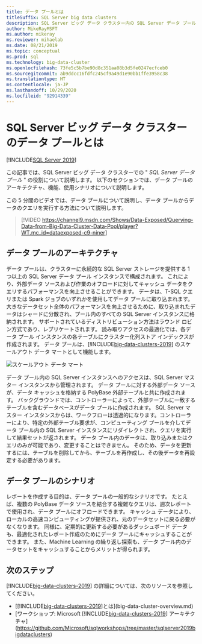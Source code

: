 ```yaml
---
title: データ プールとは
titleSuffix: SQL Server big data clusters
description: SQL Server ビッグ データ クラスター内の SQL Server データ プールの役割、および SQL データ プールのアーキテクチャと機能について説明します。
author: MikeRayMSFT
ms.author: mikeray
ms.reviewer: mihaelab
ms.date: 08/21/2019
ms.topic: conceptual
ms.prod: sql
ms.technology: big-data-cluster
ms.openlocfilehash: 73fe5c5b7be90d8c351aa08b3d5fe0247ecfceb0
ms.sourcegitcommit: ab9ddcc16fdfc245cf9a49d1e90bb1ffe3958c38
ms.translationtype: HT
ms.contentlocale: ja-JP
ms.lasthandoff: 10/29/2020
ms.locfileid: "92914339"
---
```

# <a name="what-are-data-pools-in-a-sql-server-big-data-cluster"></a>SQL Server ビッグ データ クラスターのデータ プールとは

[!INCLUDE[SQL Server 2019](../includes/applies-to-version/sqlserver2019.md)]

この記事では、SQL Server ビッグ データ クラスターでの " *SQL Server データ プール* " の役割について説明します。 以下のセクションでは、データ プールのアーキテクチャ、機能、使用シナリオについて説明します。

この 5 分間のビデオでは、データ プールについて説明し、データ プールからデータのクエリを実行する方法について説明します。

> [!VIDEO https://channel9.msdn.com/Shows/Data-Exposed/Querying-Data-from-Big-Data-Cluster-Data-Pool/player?WT.mc_id=dataexposed-c9-niner]

## <a name="data-pool-architecture"></a>データ プールのアーキテクチャ

データ プールは、クラスターに永続的な SQL Server ストレージを提供する 1 つ以上の SQL Server データ プール インスタンスで構成されます。 これにより、外部データ ソースおよび作業のオフロードに対してキャッシュ データをクエリするパフォーマンスを向上させることができます。 データは、T-SQL クエリまたは Spark ジョブのいずれかを使用してデータ プールに取り込まれます。 大きなデータセット全体のパフォーマンスを向上させるために、取り込まれたデータはシャードに分散され、プール内のすべての SQL Server インスタンスに格納されます。 サポートされているディストリビューション方法はラウンド ロビン方式であり、レプリケートされます。 読み取りアクセスの最適化では、各データ プール インスタンスの各テーブルにクラスター化列ストア インデックスが作成されます。 データ プールは、[!INCLUDE[big-data-clusters-2019](../includes/ssbigdataclusters-ss-nover.md)] のスケールアウト データ マートとして機能します。

![スケールアウト データ マート](media/concept-data-pool/data-virtualization-improvements.png)

データ プール内の SQL Server インスタンスへのアクセスは、SQL Server マスター インスタンスから管理されます。 データ プールに対する外部データ ソースが、データ キャッシュを格納する PolyBase 外部テーブルと共に作成されます。 バックグラウンドでは、コントローラーによって、外部テーブルに一致するテーブルを含むデータベースがデータ プールに作成されます。 SQL Server マスター インスタンスからは、ワークフローは透過的になります。コントローラーにより、特定の外部テーブル要求が、コンピューティング プールを介してデータ プール内の SQL Server インスタンスにリダイレクトされ、クエリを実行して結果セットが返されます。 データ プール内のデータは、取り込みまたはクエリのみが可能であり、変更することはできません。 そのため、データを更新するには、テーブルを削除してから、テーブルを再作成し、その後データを再設定する必要があります。

## <a name="data-pool-scenarios"></a>データ プールのシナリオ

 レポートを作成する目的は、データ プールの一般的なシナリオです。 たとえば、複数の PolyBase データ ソースを結合する複雑なクエリは、週次レポートで使用され、データ プールにオフロードできます。 キャッシュ データにより、ローカルの高速コンピューティングが提供され、元のデータセットに戻る必要がなくなります。 同様に、定期的に更新する必要があるダッシュボード データも、最適化されたレポート作成のためにデータ プールにキャッシュすることができます。 また、Machine Learning の繰り返し探索も、データ プール内のデータセットをキャッシュすることからメリットが得られます。

## <a name="next-steps"></a>次のステップ

[!INCLUDE[big-data-clusters-2019](../includes/ssbigdataclusters-ss-nover.md)] の詳細については、次のリソースを参照してください。

- [[!INCLUDE[big-data-clusters-2019](../includes/ssbigdataclusters-ver15.md)]とは](big-data-cluster-overview.md)
- [ワークショップ: Microsoft [!INCLUDE[big-data-clusters-2019](../includes/ssbigdataclusters-ss-nover.md)] アーキテクチャ](https://github.com/Microsoft/sqlworkshops/tree/master/sqlserver2019bigdataclusters)

